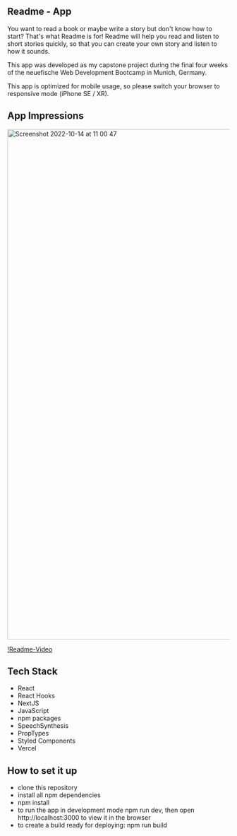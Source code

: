 
## Readme - App

You want to read a book or maybe write a story but don't know how to start? That's what Readme is for! Readme will help you read and listen to short stories quickly, so that you can create your own story and listen to how it sounds.

This app was developed as my capstone project during the final four weeks of the neuefische Web Development Bootcamp in Munich, Germany.

This app is optimized for mobile usage, so please switch your browser to responsive mode (iPhone SE / XR).

## App Impressions

<img width="1155" alt="Screenshot 2022-10-14 at 11 00 47" src="https://user-images.githubusercontent.com/98124965/195808019-604035c7-2745-492c-95eb-47960c86d4f8.png">


[!Readme-Video](https://user-images.githubusercontent.com/98124965/195802208-ab597851-0c8e-4337-8d55-0698f14b9a8d.mp4)


## Tech Stack

- React
- React Hooks
- NextJS
- JavaScript
- npm packages
- SpeechSynthesis
- PropTypes
- Styled Components
- Vercel

## How to set it up

- clone this repository
- install all npm dependencies
- npm install
- to run the app in development mode npm run dev, then open http://localhost:3000 to view it in the browser
- to create a build ready for deploying: npm run build
